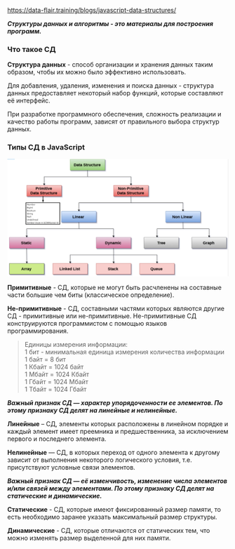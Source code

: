 https://data-flair.training/blogs/javascript-data-structures/

**_Структуры данных и алгоритмы - это материалы для построения программ._**

### Что такое СД

**Cтруктура данных** - способ организации и хранения данных таким образом, чтобы их можно было эффективно использовать.  

Для добавления, удаления, изменения и поиска данных - структура данных предоставляет некоторый набор функций, которые составляют её интерфейс. 

При разработке программного обеспечения, сложность реализации и качество работы программ, зависят от правильного выбора структур данных.

### Типы СД в JavaScript

![](./imgs/ds.png)

**Примитивные** - СД, которые не могут быть расчленены на составные части большие чем биты (классическое определение).

**Не-примитивные** - СД, составными частями которых являются другие СД - примитивные или не-примитивные. Не-примитивные СД конструируются программистом с помощью языков программирования.

> Единицы измерения информации:  
> 1 бит - минимальная единица измерения количества информации  
> 1 байт = 8 бит  
> 1 Кбайт = 1024 байт  
> 1 Мбайт = 1024 Кбайт  
> 1 Гбайт = 1024 Мбайт  
> 1 Тбайт = 1024 Гбайт  

**_Важный признак СД — характер упорядоченности ее элементов. По этому признаку СД делят на линейные и нелинейные._**

**Линейные** – СД, элементы которых расположены в линейном порядке и каждый элемент имеет преемника и предшественника, за исключением первого и последнего элемента.

**Нелинейные** — СД, в которых переход от одного элемента к другому зависит от выполнения некоторого логического условия, т.е. присутствуют условные связи элементов.

**_Важный признак СД — её изменчивость, изменение числа элементов и/или связей между элементами. По этому признаку СД делят на статические и динамические._**

**Статические** - СД, которые имеют фиксированный размер памяти, то есть необходимо заранее указать максимальный размер структуры.

**Динамические** - СД, которые отличаются от статических тем, что можно изменять размер выделенной для них памяти.
